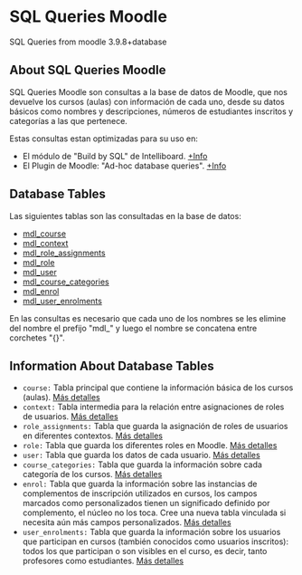 # SQL Queries Moodle
SQL Queries from moodle 3.9.8+database

## About SQL Queries Moodle

SQL Queries Moodle son consultas a la base de datos de Moodle, que nos devuelve los cursos (aulas) con información de cada uno, desde su datos básicos como nombres y descripciones, números de estudiantes inscritos y categorías a las que pertenece.

Estas consultas estan optimizadas para su uso en:
- El módulo de "Build by SQL" de Intelliboard. [+Info](https://support.intelliboard.net/hc/en-us/articles/360019906731-Max-Report-Builder-Build-by-SQL-Moodle-LMS)
- El Plugin de Moodle: "Ad-hoc database queries". [+Info](https://moodle.org/plugins/report_customsql)

## Database Tables

Las siguientes tablas son las consultadas en la base de datos:

- [mdl_course](#information-about-database-tables)
- [mdl_context](#information-about-database-tables)
- [mdl_role_assignments](#information-about-database-tables)
- [mdl_role](#information-about-database-tables)
- [mdl_user](#information-about-database-tables)
- [mdl_course_categories](#information-about-database-tables)
- [mdl_enrol](#information-about-database-tables)
- [mdl_user_enrolments](#information-about-database-tables)

En las consultas es necesario que cada uno de los nombres se les elimine del nombre el prefijo "mdl_" y luego el nombre se concatena entre corchetes "{}".

## Information About Database Tables

- `course:` Tabla principal que contiene la información básica de los cursos (aulas).
[Más detalles](https://moodleschema.zoola.io/tables/course.html)
- `context:` Tabla intermedia para la relación entre asignaciones de roles de usuarios.
[Más detalles](https://moodleschema.zoola.io/tables/context.html)
- `role_assignments:` Tabla que guarda la asignación de roles de usuarios en diferentes contextos.
[Más detalles](https://moodleschema.zoola.io/tables/role_assignments.html)
- `role:` Tabla que guarda los diferentes roles en Moodle.
[Más detalles](https://moodleschema.zoola.io/tables/role.html)
- `user:` Tabla que guarda los datos de cada usuario.
[Más detalles](https://moodleschema.zoola.io/tables/user.html)
- `course_categories:` Tabla que guarda la información sobre cada categoría de los cursos.
[Más detalles](https://moodleschema.zoola.io/tables/course_categories.html)
- `enrol:` Tabla que guarda la información sobre las instancias de complementos de inscripción utilizados en cursos, los campos marcados como personalizados tienen un significado definido por complemento, el núcleo no los toca. Cree una nueva tabla vinculada si necesita aún más campos personalizados.
[Más detalles](https://moodleschema.zoola.io/tables/enrol.html)
- `user_enrolments:` Tabla que guarda la información sobre los usuarios que participan en cursos (también conocidos como usuarios inscritos): todos los que participan o son visibles en el curso, es decir, tanto profesores como estudiantes.
[Más detalles](https://moodleschema.zoola.io/tables/user_enrolments.html)

